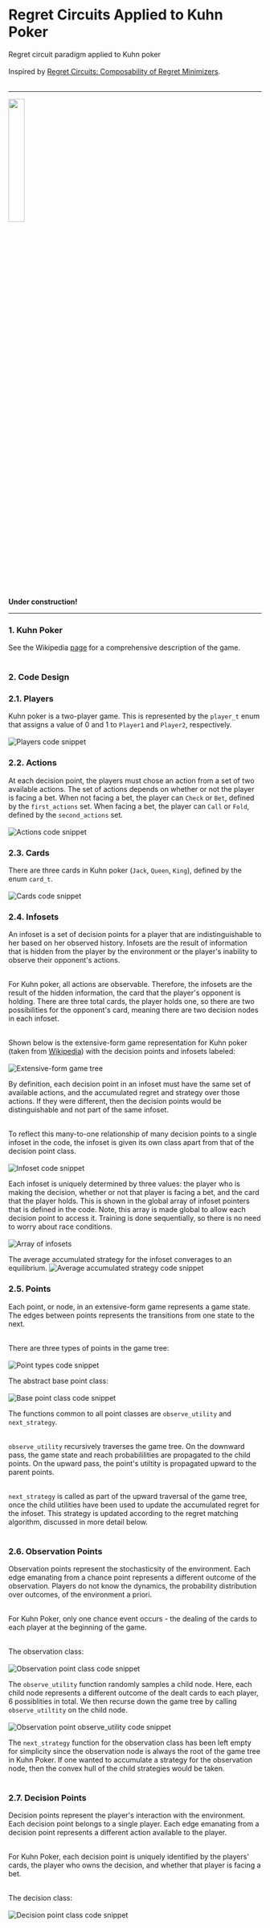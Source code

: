 # Regret Circuits Applied to Kuhn Poker
 Regret circuit paradigm applied to Kuhn poker
 <br/><br/>
 Inspired by [Regret Circuits: Composability of Regret Minimizers](https://arxiv.org/pdf/1811.02540.pdf).
<br/><br/>

***
<img src="https://github.com/sbconlon/regret-circuit-kuhn-poker/blob/main/images/construction.gif" width="25%">

**Under construction!**
***
### 1. Kuhn Poker
See the Wikipedia [page](https://en.wikipedia.org/wiki/Kuhn_poker) for a comprehensive description of the game. <br/><br/>

### 2. Code Design
### 2.1. Players
Kuhn poker is a two-player game. This is represented by the `player_t` enum that assigns a value of 0 and 1 to `Player1` and `Player2`, respectively. <br/><br/>
![Players code snippet](./images/players.JPG)

### 2.2. Actions
At each decision point, the players must chose an action from a set of two available actions. The set of actions depends on whether or not the player is facing a bet. When not facing a bet, the player can `Check` or `Bet`, defined by the `first_actions` set. When facing a bet, the player can `Call` or `Fold`, defined by the `second_actions` set. <br/><br/>
![Actions code snippet](./images/actions.JPG)

### 2.3. Cards
There are three cards in Kuhn poker (`Jack`, `Queen`, `King`), defined by the enum `card_t`. <br/><br/>
![Cards code snippet](./images/cards.JPG)

### 2.4. Infosets
An infoset is a set of decision points for a player that are indistinguishable to her based on her observed history. Infosets are the result of information that is hidden from the player by the environment or the player's inability to observe their opponent's actions. <br/><br/>

For Kuhn poker, all actions are observable. Therefore, the infosets are the result of the hidden information, the card that the player's opponent is holding. There are three total cards, the player holds one, so there are two possibilities for the opponent's card, meaning there are two decision nodes in each infoset. <br/><br/>

Shown below is the extensive-form game representation for Kuhn poker (taken from [Wikipedia](https://en.wikipedia.org/wiki/Kuhn_poker)) with the decision points and infosets labeled: <br/><br/>
![Extensive-form game tree](./images/Kuhn_poker_tree_v2.png)

By definition, each decision point in an infoset must have the same set of available actions, and the accumulated regret and strategy over those actions. If they were different, then the decision points would be distinguishable and not part of the same infoset. <br/><br/>

To reflect this many-to-one relationship of many decision points to a single infoset in the code, the infoset is given its own class apart from that of the decision point class. <br/><br/>
![Infoset code snippet](./images/infoset.JPG)

Each infoset is uniquely determined by three values: the player who is making the decision, whether or not that player is facing a bet, and the card that the player holds. This is shown in the global array of infoset pointers that is defined in the code. Note, this array is made global to allow each decision point to access it. Training is done sequentially, so there is no need to worry about race conditions. <br/><br/>
![Array of infosets](./images/infoset-array.JPG)

The average accumulated strategy for the infoset converages to an equilibrium.
![Average accumulated strategy code snippet](./images/avg-strategy.JPG)

### 2.5. Points
Each point, or node, in an extensive-form game represents a game state. The edges between points represents the transitions from one state to the next. <br/><br/>

There are three types of points in the game tree:<br/><br/>
![Point types code snippet](./images/point-types.JPG)

The abstract base point class:<br/><br/>
![Base point class code snippet](./images/point.JPG)

The functions common to all point classes are `observe_utility` and `next_strategy`. <br/><br/>

`observe_utility` recursively traverses the game tree. On the downward pass, the game state and reach probabililities are propagated to the child points. On the upward pass, the point's utiltity is propagated upward to the parent points.<br/><br/>

`next_strategy` is called as part of the upward traversal of the game tree, once the child utilities have been used to update the accumulated regret for the infoset. This strategy is updated according to the regret matching algorithm, discussed in more detail below. <br/><br/>

### 2.6. Observation Points
Observation points represent the stochasticsity of the environment. Each edge emanating from a chance point represents a different outcome of the observation. Players do not know the dynamics, the probability distribution over outcomes, of the environment a priori. <br/><br/>

For Kuhn Poker, only one chance event occurs - the dealing of the cards to each player at the beginning of the game. <br/><br/>

The observation class:<br/><br/>
![Observation point class code snippet](./images/observation-point.JPG)

The `observe_utility` function randomly samples a child node. Here, each child node represents a different outcome of the dealt cards to each player, 6 possiblities in total. We then recurse down the game tree by calling `observe_utiltity` on the child node.<br/><br/>
![Observation point observe_utility code snippet](./images/observation-observe-utility.JPG)

The `next_strategy` function for the observation class has been left empty for simplicity since the observation node is always the root of the game tree in Kuhn Poker. If one wanted to accumulate a strategy for the observation node, then the convex hull of the child strategies would be taken. <br/><br/>

### 2.7. Decision Points
Decision points represent the player's interaction with the environment. Each decision point belongs to a single player. Each edge emanating from a decision point represents a different action available to the player. <br/><br/>

For Kuhn Poker, each decision point is uniquely identified by the players' cards, the player who owns the decision, and whether that player is facing a bet. <br/><br/>

The decision class:<br/><br/>
![Decision point class code snippet](./images/decision-point.JPG)




